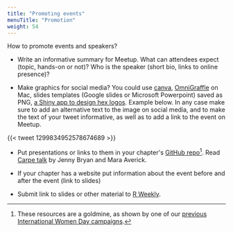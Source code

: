 ```yaml
---
title: "Promoting events"
menuTitle: "Promotion"
weight: 54
---
```


How to promote events and speakers?

* Write an informative summary for Meetup. What can attendees expect (topic, hands-on or not)? Who is the speaker (short bio, links to online presence)?

* Make graphics for social media? You could use [canva](https://canva.com/), [OmniGraffle](https://www.omnigroup.com/omnigraffle/) on Mac, slides templates (Google slides or Microsoft Powerpoint) saved as PNG, [a Shiny app to design hex logos](https://connect.thinkr.fr/hexmake/). Example below. In any case make sure to add an alternative text to the image on social media, and to make the text of your tweet informative, as well as to add a link to the event on Meetup.

{{< tweet 1299834952578674689 >}}

* Put presentations or links to them in your chapter's [GitHub repo](/organization/tech/accounts/#github)[^iwd]. Read [Carpe talk](https://www.tidyverse.org/blog/2018/07/carpe-talk/) by Jenny Bryan and Mara Averick.

* If your chapter has a website put information about the event before and after the event (link to slides)

* Submit link to slides or other material to [R Weekly](https://github.com/rweekly/rweekly.org#how-to-have-my-content-shared-by-r-weekly).

[^iwd]: These resources are a goldmine, as shown by one of our [previous International Women Day campaigns](https://github.com/rladies/IWD).